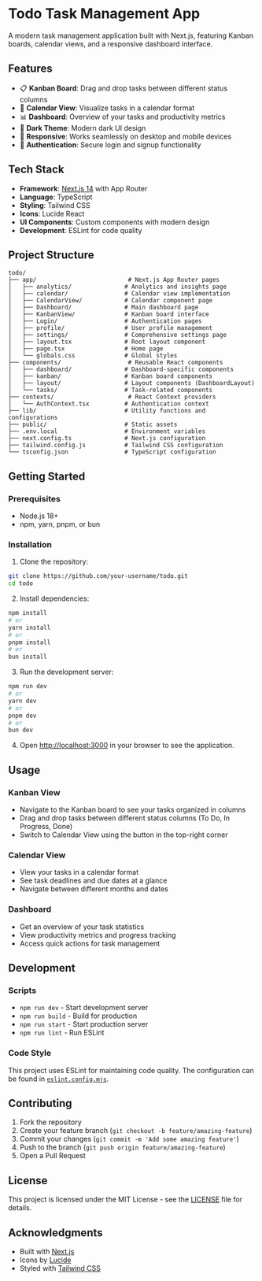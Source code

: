# Todo Task Management App

A modern task management application built with Next.js, featuring Kanban boards, calendar views, and a responsive dashboard interface.

## Features

- 📋 **Kanban Board**: Drag and drop tasks between different status columns
- 📅 **Calendar View**: Visualize tasks in a calendar format
- 📊 **Dashboard**: Overview of your tasks and productivity metrics
- 🌙 **Dark Theme**: Modern dark UI design
- 📱 **Responsive**: Works seamlessly on desktop and mobile devices
- 🔐 **Authentication**: Secure login and signup functionality

## Tech Stack

- **Framework**: [Next.js 14](https://nextjs.org/) with App Router
- **Language**: TypeScript
- **Styling**: Tailwind CSS
- **Icons**: Lucide React
- **UI Components**: Custom components with modern design
- **Development**: ESLint for code quality

## Project Structure

```
todo/
├── app/                          # Next.js App Router pages
│   ├── analytics/               # Analytics and insights page
│   ├── calendar/                # Calendar view implementation
│   ├── CalendarView/            # Calendar component page
│   ├── Dashboard/               # Main dashboard page
│   ├── KanbanView/              # Kanban board interface
│   ├── Login/                   # Authentication pages
│   ├── profile/                 # User profile management
│   ├── settings/                # Comprehensive settings page
│   ├── layout.tsx               # Root layout component
│   ├── page.tsx                 # Home page
│   └── globals.css              # Global styles
├── components/                   # Reusable React components
│   ├── dashboard/               # Dashboard-specific components
│   ├── kanban/                  # Kanban board components
│   ├── layout/                  # Layout components (DashboardLayout)
│   └── tasks/                   # Task-related components
├── contexts/                     # React Context providers
│   └── AuthContext.tsx          # Authentication context
├── lib/                         # Utility functions and configurations
├── public/                      # Static assets
├── .env.local                   # Environment variables
├── next.config.ts               # Next.js configuration
├── tailwind.config.js           # Tailwind CSS configuration
└── tsconfig.json                # TypeScript configuration

```

## Getting Started

### Prerequisites

- Node.js 18+ 
- npm, yarn, pnpm, or bun

### Installation

1. Clone the repository:
```bash
git clone https://github.com/your-username/todo.git
cd todo
```

2. Install dependencies:
```bash
npm install
# or
yarn install
# or
pnpm install
# or
bun install
```

3. Run the development server:
```bash
npm run dev
# or
yarn dev
# or
pnpm dev
# or
bun dev
```

4. Open [http://localhost:3000](http://localhost:3000) in your browser to see the application.

## Usage

### Kanban View
- Navigate to the Kanban board to see your tasks organized in columns
- Drag and drop tasks between different status columns (To Do, In Progress, Done)
- Switch to Calendar View using the button in the top-right corner

### Calendar View
- View your tasks in a calendar format
- See task deadlines and due dates at a glance
- Navigate between different months and dates

### Dashboard
- Get an overview of your task statistics
- View productivity metrics and progress tracking
- Access quick actions for task management

## Development

### Scripts

- `npm run dev` - Start development server
- `npm run build` - Build for production
- `npm run start` - Start production server
- `npm run lint` - Run ESLint

### Code Style

This project uses ESLint for maintaining code quality. The configuration can be found in [`eslint.config.mjs`](eslint.config.mjs).

## Contributing

1. Fork the repository
2. Create your feature branch (`git checkout -b feature/amazing-feature`)
3. Commit your changes (`git commit -m 'Add some amazing feature'`)
4. Push to the branch (`git push origin feature/amazing-feature`)
5. Open a Pull Request

## License

This project is licensed under the MIT License - see the [LICENSE](LICENSE) file for details.

## Acknowledgments

- Built with [Next.js](https://nextjs.org/)
- Icons by [Lucide](https://lucide.dev/)
- Styled with [Tailwind CSS](https://tailwindcss.com/)
